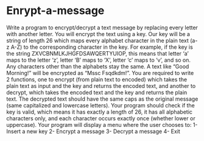 # Enrypt-a-message
Write a program to encrypt/decrypt a text message by replacing every letter with another letter.
You will encrypt the text using a key. Our key will be a string of length 26 which maps every alphabet character in the plain text (a-z A-Z) to the corresponding character in the key.
For example, if the key is the string ZXVCBNMLKJHGFDSAWQERTYUIOP, this means that letter ‘a’ maps to the letter ‘z’, letter ‘B’ maps to ‘X’, letter ‘c’ maps to ‘v’, and so on. Any characters other than the alphabets stay the same.
A text like “Good Morning!” will be encrypted as “Mssc Fsqdkdm!”.
You are required to write 2 functions, one to encrypt (from plain text to encoded) which takes the plain text as input and the key and returns the encoded text, and another to decrypt, which takes the encoded text and the key and returns the plain text. The decrypted text should have the same caps as the original message (same capitalized and lowercase letters).
Your program should check if the key is valid, which means it has exactly a length of 26, it has all alphabetic characters only, and each character occurs exactly once (whether lower or uppercase).
Your program will display a menu where the user chooses to:
1- Insert a new key
2- Encrypt a message
3- Decrypt a message
4- Exit
